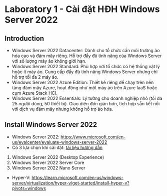 # Laboratory 1 - Cài đặt HĐH Windows Server 2022
## Introduction
- Windows Server 2022 Datacenter: Dành cho tổ chức cần môi trường ảo hóa cao và đám mây riêng. Hỗ trợ đầy đủ tính năng của Windows Server với số lượng máy ảo không giới hạn.
- Windows Server 2022 Standard: Phù hợp với tổ chức có hệ thống vật lý hoặc ít máy ảo. Cung cấp đầy đủ tính năng Windows Server nhưng chỉ hỗ trợ tối đa 2 máy ảo.
- Windows Server 2022 Azure Edition: Thiết kế riêng để chạy trên nền tảng đám mây Azure, hoạt động như một máy ảo trên Azure IaaS hoặc cụm Azure Stack HCI.
- Windows Server 2022 Essentials: Lý tưởng cho doanh nghiệp nhỏ (tối đa 25 người dùng, 50 thiết bị). Giao diện đơn giản hơn, tích hợp sẵn kết nối với dịch vụ đám mây nhưng không hỗ trợ ảo hóa.
## Install Windows Server 2022
- Windows Server 2022: https://www.microsoft.com/en-us/evalcenter/evaluate-windows-server-2022
- Có 3 lựa chọn khi cài đặt: [tài liệu hướng dẫn](https://docs.google.com/document/d/1rB1SqUjgfCIueU7rSO3_WvkVXM85tsOabo93QS-Dh7I/edit?usp=sharing)
1. Windows Server 2022 (Desktop Experience)
2. Windows Server 2022 Server Core
3. Windows Server 2022 Nano Server
- Hyper-V: https://learn.microsoft.com/en-us/windows-server/virtualization/hyper-v/get-started/install-hyper-v?pivots=windows
